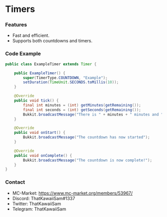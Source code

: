 # Timers
### Features
* Fast and efficient.
* Supports both countdowns and timers.

### Code Example
```java
public class ExampleTimer extends Timer {

    public ExampleTimer() {
        super(TimerType.COUNTDOWN, "Example");
        setDuration(TimeUnit.SECONDS.toMillis(10));
    }

    @Override
    public void tick() {
        final int minutes = (int) getMinutes(getRemaining());
        final int seconds = (int) getSeconds(getRemaining());
        Bukkit.broadcastMessage("There is " + minutes + " minutes and " + seconds + " seconds remaining.");
    }

    @Override
    public void onStart() {
        Bukkit.broadcastMessage("The countdown has now started");
    }

    @Override
    public void onComplete() {
        Bukkit.broadcastMessage("The countdown is now complete!");
    }
}
```

### Contact

- MC-Market: https://www.mc-market.org/members/53967/
- Discord: ThatKawaiiSam#1337
- Twitter: ThatKawaiiSam
- Telegram: ThatKawaiiSam